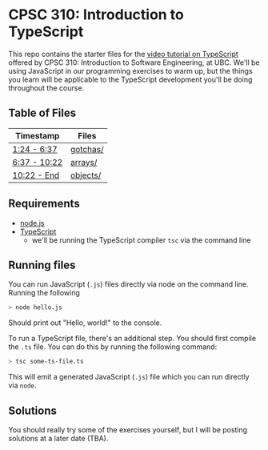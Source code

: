 # CPSC 310: Introduction to TypeScript

This repo contains the starter files for the [video tutorial on TypeScript](https://www.youtube.com/watch?v=DMIZ9Oto-6s)
offered by CPSC 310: Introduction to Software Engineering, at UBC. We'll be using JavaScript in our programming exercises
to warm up, but the things you learn will be applicable to the TypeScript development you'll be doing throughout the course.

## Table of Files

| Timestamp                                          | Files                                                                  |
|----------------------------------------------------|------------------------------------------------------------------------|
| [1:24 - 6:37](https://youtu.be/DMIZ9Oto-6s?t=83)   | [gotchas/](https://github.com/jyoo980/intro-to-ts/tree/master/gotchas) |
| [6:37 - 10:22](https://youtu.be/DMIZ9Oto-6s?t=397) | [arrays/](https://github.com/jyoo980/intro-to-ts/tree/master/arrays)   |
| [10:22 - End](https://youtu.be/DMIZ9Oto-6s?t=620)  | [objects/](https://github.com/jyoo980/intro-to-ts/tree/master/objects) |

## Requirements
* [node.js](https://nodejs.org/en/)
* [TypeScript](https://www.typescriptlang.org/download)
  * we'll be running the TypeScript compiler `tsc` via the command line

## Running files

You can run JavaScript (`.js`) files directly via node on the command line. Running the following

```sh
> node hello.js
```

Should print out "Hello, world!" to the console.

To run a TypeScript file, there's an additional step. You should first compile the `.ts` file. You
can do this by running the following command:

```sh
> tsc some-ts-file.ts
```

This will emit a generated JavaScript (`.js`) file which you can run directly via `node`.

## Solutions

You should really try some of the exercises yourself, but I will be posting solutions at a later date (TBA).
